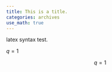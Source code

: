 ```yaml
---
title: This is a title.
categories: archives
use_math: true
---
```


latex syntax test.

$q = 1$

$$
q = 1
$$